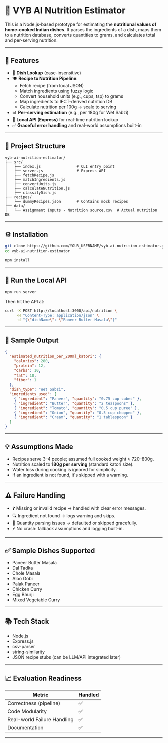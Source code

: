 # 🧠 VYB AI Nutrition Estimator

This is a Node.js-based prototype for estimating the **nutritional values of home-cooked Indian dishes**. It parses the ingredients of a dish, maps them to a nutrition database, converts quantities to grams, and calculates total and per-serving nutrition.

---

## 📌 Features

- 🔎 **Dish Lookup** (case-insensitive)
- 🍽️ **Recipe to Nutrition Pipeline**:
  - Fetch recipe (from local JSON)
  - Match ingredients using fuzzy logic
  - Convert household units (e.g., cups, tsp) to grams
  - Map ingredients to IFCT-derived nutrition DB
  - Calculate nutrition per 100g → scale to serving
- 📊 **Per-serving estimation** (e.g., per 180g for Wet Sabzi)
- 🧾 **Local API (Express)** for real-time nutrition lookup
- ✅ **Graceful error handling** and real-world assumptions built-in

---

## 📂 Project Structure

```
vyb-ai-nutrition-estimator/
├── src/
│   ├── index.js                # CLI entry point
│   ├── server.js               # Express API
│   ├── fetchRecipe.js
│   ├── matchIngredients.js
│   ├── convertUnits.js
│   ├── calculateNutrition.js
│   ├── classifyDish.js
├── recipes/
│   └── dummyRecipes.json       # Contains mock recipes
├── data/
│   └── Assignment Inputs - Nutrition source.csv  # Actual nutrition DB
```

---

## ⚙️ Installation

```bash
git clone https://github.com/YOUR_USERNAME/vyb-ai-nutrition-estimator.git
cd vyb-ai-nutrition-estimator

npm install
```

---

## 🚀 Run the Local API

```bash
npm run server
```

Then hit the API at:

```bash
curl -X POST http://localhost:3000/api/nutrition \
     -H "Content-Type: application/json" \
     -d "{\"dishName\": \"Paneer Butter Masala\"}"
```

---

## 🧪 Sample Output

```json
{
  "estimated_nutrition_per_200ml_katori": {
    "calories": 280,
    "protein": 12,
    "carbs": 10,
    "fat": 18,
    "fiber": 1
  },
  "dish_type": "Wet Sabzi",
  "ingredients_used": [
    { "ingredient": "Paneer", "quantity": "0.75 cup cubes" },
    { "ingredient": "Butter", "quantity": "2 teaspoons" },
    { "ingredient": "Tomato", "quantity": "0.5 cup puree" },
    { "ingredient": "Onion", "quantity": "0.5 cup chopped" },
    { "ingredient": "Cream", "quantity": "1 tablespoon" }
  ]
}
```

---

## 💡 Assumptions Made

- Recipes serve 3–4 people; assumed full cooked weight ≈ 720–800g.
- Nutrition scaled to **180g per serving** (standard katori size).
- Water loss during cooking is ignored for simplicity.
- If an ingredient is not found, it's skipped with a warning.

---

## ⚠️ Failure Handling

- ❓ Missing or invalid recipe → handled with clear error messages.
- 🔍 Ingredient not found → logs warning and skips.
- 📏 Quantity parsing issues → defaulted or skipped gracefully.
- ⚡ No crash: fallback assumptions and logging built-in.

---

## ✅ Sample Dishes Supported

- Paneer Butter Masala
- Dal Tadka
- Chole Masala
- Aloo Gobi
- Palak Paneer
- Chicken Curry
- Egg Bhurji
- Mixed Vegetable Curry

---

## 📚 Tech Stack

- Node.js
- Express.js
- csv-parser
- string-similarity
- JSON recipe stubs (can be LLM/API integrated later)

---

## 📈 Evaluation Readiness

| Metric                      | Handled |
|----------------------------|---------|
| Correctness (pipeline)     | ✅       |
| Code Modularity            | ✅       |
| Real-world Failure Handling| ✅       |
| Documentation              | ✅       |

---
